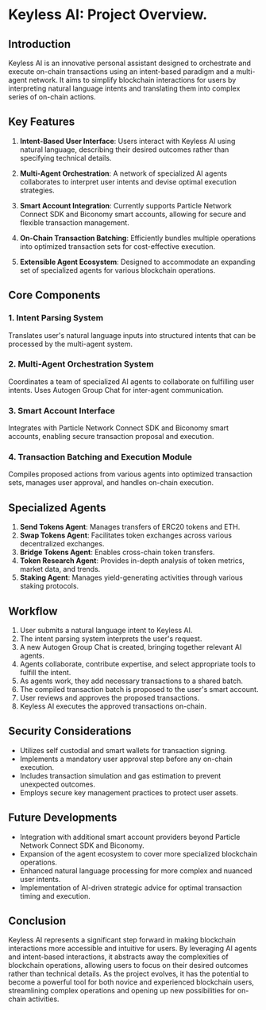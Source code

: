 # Keyless AI: Project Overview.

## Introduction

Keyless AI is an innovative personal assistant designed to orchestrate and execute on-chain transactions using an intent-based paradigm and a multi-agent network. It aims to simplify blockchain interactions for users by interpreting natural language intents and translating them into complex series of on-chain actions.

## Key Features

1. **Intent-Based User Interface**: Users interact with Keyless AI using natural language, describing their desired outcomes rather than specifying technical details.

2. **Multi-Agent Orchestration**: A network of specialized AI agents collaborates to interpret user intents and devise optimal execution strategies.

3. **Smart Account Integration**: Currently supports Particle Network Connect SDK and Biconomy smart accounts, allowing for secure and flexible transaction management.

4. **On-Chain Transaction Batching**: Efficiently bundles multiple operations into optimized transaction sets for cost-effective execution.

5. **Extensible Agent Ecosystem**: Designed to accommodate an expanding set of specialized agents for various blockchain operations.

## Core Components

### 1. Intent Parsing System
Translates user's natural language inputs into structured intents that can be processed by the multi-agent system.

### 2. Multi-Agent Orchestration System
Coordinates a team of specialized AI agents to collaborate on fulfilling user intents. Uses Autogen Group Chat for inter-agent communication.

### 3. Smart Account Interface
Integrates with Particle Network Connect SDK and Biconomy smart accounts, enabling secure transaction proposal and execution.

### 4. Transaction Batching and Execution Module
Compiles proposed actions from various agents into optimized transaction sets, manages user approval, and handles on-chain execution.

## Specialized Agents

1. **Send Tokens Agent**: Manages transfers of ERC20 tokens and ETH.
2. **Swap Tokens Agent**: Facilitates token exchanges across various decentralized exchanges.
3. **Bridge Tokens Agent**: Enables cross-chain token transfers.
4. **Token Research Agent**: Provides in-depth analysis of token metrics, market data, and trends.
5. **Staking Agent**: Manages yield-generating activities through various staking protocols.

## Workflow

1. User submits a natural language intent to Keyless AI.
2. The intent parsing system interprets the user's request.
3. A new Autogen Group Chat is created, bringing together relevant AI agents.
4. Agents collaborate, contribute expertise, and select appropriate tools to fulfill the intent.
5. As agents work, they add necessary transactions to a shared batch.
6. The compiled transaction batch is proposed to the user's smart account.
7. User reviews and approves the proposed transactions.
8. Keyless AI executes the approved transactions on-chain.

## Security Considerations

- Utilizes self custodial and smart wallets for transaction signing.
- Implements a mandatory user approval step before any on-chain execution.
- Includes transaction simulation and gas estimation to prevent unexpected outcomes.
- Employs secure key management practices to protect user assets.

## Future Developments

- Integration with additional smart account providers beyond Particle Network Connect SDK and Biconomy.
- Expansion of the agent ecosystem to cover more specialized blockchain operations.
- Enhanced natural language processing for more complex and nuanced user intents.
- Implementation of AI-driven strategic advice for optimal transaction timing and execution.

## Conclusion

Keyless AI represents a significant step forward in making blockchain interactions more accessible and intuitive for users. By leveraging AI agents and intent-based interactions, it abstracts away the complexities of blockchain operations, allowing users to focus on their desired outcomes rather than technical details. As the project evolves, it has the potential to become a powerful tool for both novice and experienced blockchain users, streamlining complex operations and opening up new possibilities for on-chain activities.
